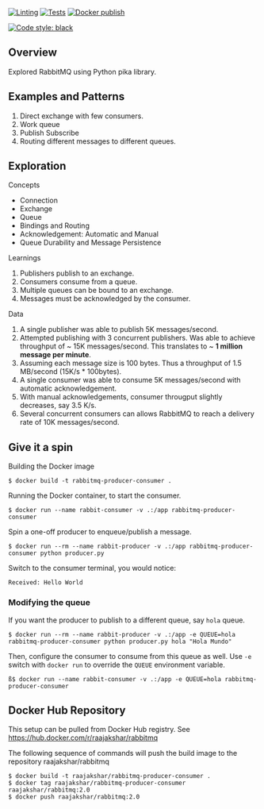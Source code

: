 [![Linting](https://github.com/akshar-raaj/rabbitmq/actions/workflows/lint.yml/badge.svg)](https://github.com/akshar-raaj/rabbitmq/actions/workflows/lint.yml)
[![Tests](https://github.com/akshar-raaj/rabbitmq/actions/workflows/tests.yml/badge.svg)](https://github.com/akshar-raaj/rabbitmq/actions/workflows/tests.yml)
[![Docker publish](https://github.com/akshar-raaj/rabbitmq/actions/workflows/delivery.yml/badge.svg)](https://github.com/akshar-raaj/rabbitmq/actions/workflows/delivery.yml)

[![Code style: black](https://img.shields.io/badge/code%20style-black-000000.svg)](https://github.com/psf/black)

## Overview

Explored RabbitMQ using Python pika library.

## Examples and Patterns
1. Direct exchange with few consumers.
2. Work queue
3. Publish Subscribe
4. Routing different messages to different queues.

## Exploration

Concepts
- Connection
- Exchange
- Queue
- Bindings and Routing
- Acknowledgement: Automatic and Manual
- Queue Durability and Message Persistence

Learnings
1. Publishers publish to an exchange.
2. Consumers consume from a queue.
3. Multiple queues can be bound to an exchange.
4. Messages must be acknowledged by the consumer.

Data
1. A single publisher was able to publish 5K messages/second.
2. Attempted publishing with 3 concurrent publishers. Was able to achieve throughput of ~ 15K messages/second.
   This translates to ~ **1 million message per minute**.
3. Assuming each message size is 100 bytes. Thus a throughput of 1.5 MB/second (15K/s * 100bytes).
4. A single consumer was able to consume 5K messages/second with automatic acknowledgement.
5. With manual acknowledgements, consumer througput slightly decreases, say 3.5 K/s.
6. Several concurrent consumers can allows RabbitMQ to reach a delivery rate of 10K messages/second.

## Give it a spin

Building the Docker image

    $ docker build -t rabbitmq-producer-consumer .

Running the Docker container, to start the consumer.

    $ docker run --name rabbit-consumer -v .:/app rabbitmq-producer-consumer

Spin a one-off producer to enqueue/publish a message.

    $ docker run --rm --name rabbit-producer -v .:/app rabbitmq-producer-consumer python producer.py

Switch to the consumer terminal, you would notice:

    Received: Hello World


### Modifying the queue

If you want the producer to publish to a different queue, say `hola` queue.

    $ docker run --rm --name rabbit-producer -v .:/app -e QUEUE=hola rabbitmq-producer-consumer python producer.py hola "Hola Mundo"

Then, configure the consumer to consume from this queue as well. Use `-e` switch with `docker run` to override the `QUEUE` environment variable.

    ß$ docker run --name rabbit-consumer -v .:/app -e QUEUE=hola rabbitmq-producer-consumer


## Docker Hub Repository

This setup can be pulled from Docker Hub registry. See https://hub.docker.com/r/raajakshar/rabbitmq

The following sequence of commands will push the build image to the repository raajakshar/rabbitmq

    $ docker build -t raajakshar/rabbitmq-producer-consumer .
    $ docker tag raajakshar/rabbitmq-producer-consumer raajakshar/rabbitmq:2.0
    $ docker push raajakshar/rabbitmq:2.0